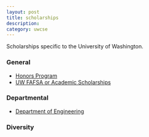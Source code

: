 ```yaml
---
layout: post
title: scholarships
description:
category: uwcse
---
```


Scholarships specific to the University of Washington.

### General
* [Honors Program](http://depts.washington.edu/uwhonors/scholarships/current/)
* [UW FAFSA or Academic Scholarships](https://www.washington.edu/students/osfa/ugaid/scholarship.html)

### Departmental
* [Department of Engineering](http://www.engr.washington.edu/curr_students/scholarships.html)

### Diversity